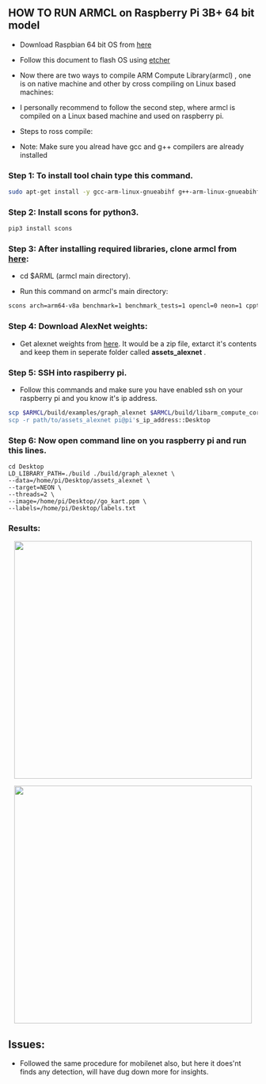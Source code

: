 ## HOW TO RUN ARMCL on Raspberry Pi 3B+ 64 bit model

* Download Raspbian 64 bit OS from [here]()

* Follow this document to flash OS using [etcher]()

* Now there are two ways to compile ARM Compute Library(armcl) , one is on native machine and other by cross compiling on Linux based machines:

* I personally recommend to follow the second step, where armcl is compiled on a Linux based machine and used on raspberry pi.

* Steps to ross compile:

* Note: Make sure you alread have gcc and g++ compilers are already installed

### Step 1: To install tool chain type this command.

```bash
sudo apt-get install -y gcc-arm-linux-gnueabihf g++-arm-linux-gnueabihf gcc-arm-linux-gnueabi g++-arm-linux-gnueabi binutils-arm-linux-gnueabi make
```

### Step 2: Install scons for python3.
```python
pip3 install scons
```

### Step 3: After installing required libraries, clone armcl from [here](https://github.com/ARM-software/ComputeLibrary.git):

* cd $ARML (armcl main directory).

* Run this command on armcl's main directory:

```bash
scons arch=arm64-v8a benchmark=1 benchmark_tests=1 opencl=0 neon=1 cppthreads=1 benchmark_tests=1 os=linux -j3 Werror=0
```
### Step 4: Download AlexNet weights:

* Get alexnet weights from [here](https://developer.arm.com/-/media/43359E999DEF433BAF63523C529D21AD.ashx?revision=c1a232fa-f328-451f-9bd6-250b83511e01&_ga=2.180724647.1628733436.1604462256-196896801.1604462256). It would be a zip file, extarct it's contents and keep them in seperate folder called **assets_alexnet** .

### Step 5: SSH into raspiberry pi.

* Follow this commands and make sure you have enabled ssh on your raspberry pi and you know it's ip address.
```bash
scp $ARMCL/build/examples/graph_alexnet $ARMCL/build/libarm_compute_core.so $ARMCL/build/libarm_compute.so $ARMCL/build/libarm_compute_graph.so pi@pi's_ip_address::Desktop/build/
scp -r path/to/assets_alexnet pi@pi's_ip_address::Desktop
```
### Step 6: Now open command line on you raspberry pi and run this lines.

```
cd Desktop
LD_LIBRARY_PATH=./build ./build/graph_alexnet \
--data=/home/pi/Desktop/assets_alexnet \
--target=NEON \
--threads=2 \
--image=/home/pi/Desktop//go_kart.ppm \
--labels=/home/pi/Desktop/labels.txt

```

### Results:

<p align="center">
  <img src="im/1.png" width = 480>
</p>


<p align="center">
  <img src="im/2.png" width = 480>
</p>

## Issues:

* Followed the same procedure for mobilenet also, but here it does'nt finds any detection, will have dug down more for insights.
